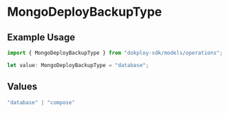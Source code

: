 # MongoDeployBackupType

## Example Usage

```typescript
import { MongoDeployBackupType } from "dokploy-sdk/models/operations";

let value: MongoDeployBackupType = "database";
```

## Values

```typescript
"database" | "compose"
```